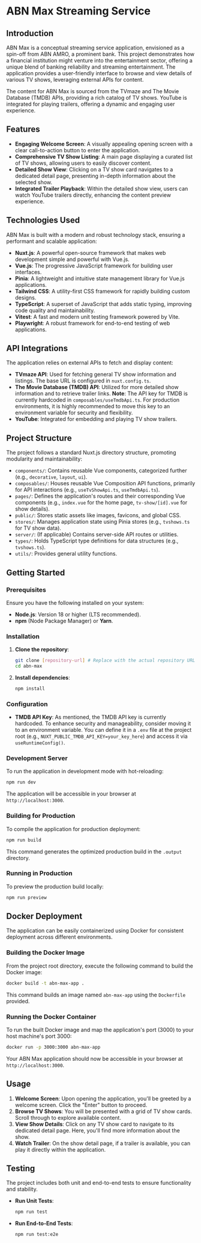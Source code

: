 # ABN Max Streaming Service

## Introduction
ABN Max is a conceptual streaming service application, envisioned as a spin-off from ABN AMRO, a prominent bank. This project demonstrates how a financial institution might venture into the entertainment sector, offering a unique blend of banking reliability and streaming entertainment. The application provides a user-friendly interface to browse and view details of various TV shows, leveraging external APIs for content.

The content for ABN Max is sourced from the TVmaze and The Movie Database (TMDB) APIs, providing a rich catalog of TV shows. YouTube is integrated for playing trailers, offering a dynamic and engaging user experience.

## Features
- **Engaging Welcome Screen**: A visually appealing opening screen with a clear call-to-action button to enter the application.
- **Comprehensive TV Show Listing**: A main page displaying a curated list of TV shows, allowing users to easily discover content.
- **Detailed Show View**: Clicking on a TV show card navigates to a dedicated detail page, presenting in-depth information about the selected show.
- **Integrated Trailer Playback**: Within the detailed show view, users can watch YouTube trailers directly, enhancing the content preview experience.

## Technologies Used
ABN Max is built with a modern and robust technology stack, ensuring a performant and scalable application:
- **Nuxt.js**: A powerful open-source framework that makes web development simple and powerful with Vue.js.
- **Vue.js**: The progressive JavaScript framework for building user interfaces.
- **Pinia**: A lightweight and intuitive state management library for Vue.js applications.
- **Tailwind CSS**: A utility-first CSS framework for rapidly building custom designs.
- **TypeScript**: A superset of JavaScript that adds static typing, improving code quality and maintainability.
- **Vitest**: A fast and modern unit testing framework powered by Vite.
- **Playwright**: A robust framework for end-to-end testing of web applications.

## API Integrations
The application relies on external APIs to fetch and display content:
- **TVmaze API**: Used for fetching general TV show information and listings. The base URL is configured in `nuxt.config.ts`.
- **The Movie Database (TMDB) API**: Utilized for more detailed show information and to retrieve trailer links. **Note**: The API key for TMDB is currently hardcoded in `composables/useTmdbApi.ts`. For production environments, it is highly recommended to move this key to an environment variable for security and flexibility.
- **YouTube**: Integrated for embedding and playing TV show trailers.

## Project Structure
The project follows a standard Nuxt.js directory structure, promoting modularity and maintainability:
- `components/`: Contains reusable Vue components, categorized further (e.g., `decorative`, `layout`, `ui`).
- `composables/`: Houses reusable Vue Composition API functions, primarily for API interactions (e.g., `useTvShowApi.ts`, `useTmdbApi.ts`).
- `pages/`: Defines the application's routes and their corresponding Vue components (e.g., `index.vue` for the home page, `tv-show/[id].vue` for show details).
- `public/`: Stores static assets like images, favicons, and global CSS.
- `stores/`: Manages application state using Pinia stores (e.g., `tvshows.ts` for TV show data).
- `server/`: (If applicable) Contains server-side API routes or utilities.
- `types/`: Holds TypeScript type definitions for data structures (e.g., `tvshows.ts`).
- `utils/`: Provides general utility functions.

## Getting Started

### Prerequisites
Ensure you have the following installed on your system:
- **Node.js**: Version 18 or higher (LTS recommended).
- **npm** (Node Package Manager) or **Yarn**.

### Installation
1.  **Clone the repository**:
    ```bash
    git clone [repository-url] # Replace with the actual repository URL
    cd abn-max
    ```
2.  **Install dependencies**:
    ```bash
    npm install
    ```

### Configuration
- **TMDB API Key**: As mentioned, the TMDB API key is currently hardcoded. To enhance security and manageability, consider moving it to an environment variable. You can define it in a `.env` file at the project root (e.g., `NUXT_PUBLIC_TMDB_API_KEY=your_key_here`) and access it via `useRuntimeConfig()`.

### Development Server
To run the application in development mode with hot-reloading:
```bash
npm run dev
```
The application will be accessible in your browser at `http://localhost:3000`.

### Building for Production
To compile the application for production deployment:
```bash
npm run build
```
This command generates the optimized production build in the `.output` directory.

### Running in Production
To preview the production build locally:
```bash
npm run preview
```

## Docker Deployment
The application can be easily containerized using Docker for consistent deployment across different environments.

### Building the Docker Image
From the project root directory, execute the following command to build the Docker image:
```bash
docker build -t abn-max-app .
```
This command builds an image named `abn-max-app` using the `Dockerfile` provided.

### Running the Docker Container
To run the built Docker image and map the application's port (3000) to your host machine's port 3000:
```bash
docker run -p 3000:3000 abn-max-app
```
Your ABN Max application should now be accessible in your browser at `http://localhost:3000`.

## Usage
1.  **Welcome Screen**: Upon opening the application, you'll be greeted by a welcome screen. Click the "Enter" button to proceed.
2.  **Browse TV Shows**: You will be presented with a grid of TV show cards. Scroll through to explore available content.
3.  **View Show Details**: Click on any TV show card to navigate to its dedicated detail page. Here, you'll find more information about the show.
4.  **Watch Trailer**: On the show detail page, if a trailer is available, you can play it directly within the application.

## Testing
The project includes both unit and end-to-end tests to ensure functionality and stability.
- **Run Unit Tests**:
    ```bash
    npm run test
    ```
- **Run End-to-End Tests**:
    ```bash
    npm run test:e2e
